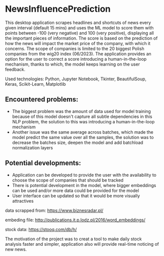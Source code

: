 # NewsInfluencePrediction
This desktop application scrapes headlines and shortcuts of news every given interval (default 15 mins) and uses the ML model to score them with points between -100 (very negative) and 100 (very positive), displaying all the important pieces of information. The score is based on the prediction of how the news will impact the market price of the company, with which it concerns. The scope of companies is limited to the 20 biggest Polish companies from the wig20 index (06/2023). The application provides an option for the user to correct a score introducing a human-in-the-loop mechanism, thanks to which, the model keeps learning on the user feedback.

Used technologies: Python, Jupyter Notebook, Tkinter, BeautifulSoup, Keras, Scikit-Learn, Matplotlib

## Encountered problems:
- The biggest problem was the amount of data used for model training because of this model doesn't capture all subtle dependencies in this NLP problem, the solution to this was introducing a human-in-the-loop mechanism
- Another issue was the same average across batches, which made the model predict the same value over all the samples, the solution was to decrease the batches size, deepen the model and add batchload normalization layers


## Potential developments:
- Application can be developed to provide the user with the availability to choose the scope of companies that should be tracked
- There is potential development in the model, where bigger embeddings can be used and/or more data could be provided for the model
- User interface can be updated so that it would be more visually attractives

data scrapped from: https://www.biznesradar.pl/

embeding file: http://publications.it.p.lodz.pl/2016/word_embeddings/

stock data: https://stooq.com/db/h/

The motivation of the project was to creat a tool to make daily stock analysis faster and simpler, application also will provide real-time noticing of new news.

